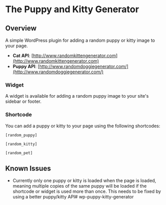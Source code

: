 # The Puppy and Kitty Generator

## Overview

A simple WordPress plugin for adding a random puppy or kitty image to your page.

* **Cat API**: [http://www.randomkittengenerator.com](http://www.randomkittengenerator.com)
* **Puppy API**: [http://www.randomdoggiegenerator.com/](http://www.randomdoggiegenerator.com/)

### Widget

A widget is available for adding a random puppy image to your site's sidebar or footer.

### Shortcode

You can add a puppy or kitty to your page using the following shortcodes:

````
[random_puppy]

[random_kitty]

[random_pet]

````


## Known Issues

* Currently only one puppy or kitty is loaded when the page is loaded, meaning multiple copies of the same puppy will be loaded if the shortcode or widget is used more than once. This needs to be fixed by using a better puppy/kitty API# wp-puppy-kitty-generator
